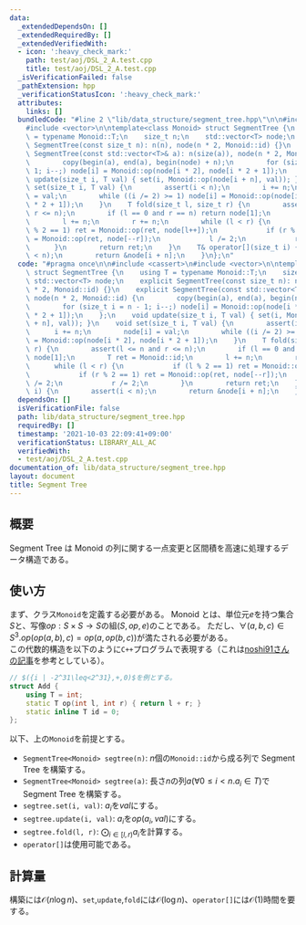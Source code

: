```yaml
---
data:
  _extendedDependsOn: []
  _extendedRequiredBy: []
  _extendedVerifiedWith:
  - icon: ':heavy_check_mark:'
    path: test/aoj/DSL_2_A.test.cpp
    title: test/aoj/DSL_2_A.test.cpp
  _isVerificationFailed: false
  _pathExtension: hpp
  _verificationStatusIcon: ':heavy_check_mark:'
  attributes:
    links: []
  bundledCode: "#line 2 \"lib/data_structure/segment_tree.hpp\"\n\n#include <cassert>\n\
    #include <vector>\n\ntemplate<class Monoid> struct SegmentTree {\n    using T\
    \ = typename Monoid::T;\n    size_t n;\n    std::vector<T> node;\n    explicit\
    \ SegmentTree(const size_t n): n(n), node(n * 2, Monoid::id) {}\n    explicit\
    \ SegmentTree(const std::vector<T>& a): n(size(a)), node(n * 2, Monoid::id) {\n\
    \        copy(begin(a), end(a), begin(node) + n);\n        for (size_t i = n -\
    \ 1; i--;) node[i] = Monoid::op(node[i * 2], node[i * 2 + 1]);\n    };\n    void\
    \ update(size_t i, T val) { set(i, Monoid::op(node[i + n], val)); }\n    void\
    \ set(size_t i, T val) {\n        assert(i < n);\n        i += n;\n        node[i]\
    \ = val;\n        while ((i /= 2) >= 1) node[i] = Monoid::op(node[i * 2], node[i\
    \ * 2 + 1]);\n    }\n    T fold(size_t l, size_t r) {\n        assert(l <= n and\
    \ r <= n);\n        if (l == 0 and r == n) return node[1];\n        T ret = Monoid::id;\n\
    \        l += n;\n        r += n;\n        while (l < r) {\n            if (l\
    \ % 2 == 1) ret = Monoid::op(ret, node[l++]);\n            if (r % 2 == 1) ret\
    \ = Monoid::op(ret, node[--r]);\n            l /= 2;\n            r /= 2;\n  \
    \      }\n        return ret;\n    }\n    T& operator[](size_t i) {\n        assert(i\
    \ < n);\n        return &node[i + n];\n    }\n};\n"
  code: "#pragma once\n\n#include <cassert>\n#include <vector>\n\ntemplate<class Monoid>\
    \ struct SegmentTree {\n    using T = typename Monoid::T;\n    size_t n;\n   \
    \ std::vector<T> node;\n    explicit SegmentTree(const size_t n): n(n), node(n\
    \ * 2, Monoid::id) {}\n    explicit SegmentTree(const std::vector<T>& a): n(size(a)),\
    \ node(n * 2, Monoid::id) {\n        copy(begin(a), end(a), begin(node) + n);\n\
    \        for (size_t i = n - 1; i--;) node[i] = Monoid::op(node[i * 2], node[i\
    \ * 2 + 1]);\n    };\n    void update(size_t i, T val) { set(i, Monoid::op(node[i\
    \ + n], val)); }\n    void set(size_t i, T val) {\n        assert(i < n);\n  \
    \      i += n;\n        node[i] = val;\n        while ((i /= 2) >= 1) node[i]\
    \ = Monoid::op(node[i * 2], node[i * 2 + 1]);\n    }\n    T fold(size_t l, size_t\
    \ r) {\n        assert(l <= n and r <= n);\n        if (l == 0 and r == n) return\
    \ node[1];\n        T ret = Monoid::id;\n        l += n;\n        r += n;\n  \
    \      while (l < r) {\n            if (l % 2 == 1) ret = Monoid::op(ret, node[l++]);\n\
    \            if (r % 2 == 1) ret = Monoid::op(ret, node[--r]);\n            l\
    \ /= 2;\n            r /= 2;\n        }\n        return ret;\n    }\n    T& operator[](size_t\
    \ i) {\n        assert(i < n);\n        return &node[i + n];\n    }\n};\n"
  dependsOn: []
  isVerificationFile: false
  path: lib/data_structure/segment_tree.hpp
  requiredBy: []
  timestamp: '2021-10-03 22:09:41+09:00'
  verificationStatus: LIBRARY_ALL_AC
  verifiedWith:
  - test/aoj/DSL_2_A.test.cpp
documentation_of: lib/data_structure/segment_tree.hpp
layout: document
title: Segment Tree
---
```


## 概要

Segment Tree は Monoid の列に関する一点変更と区間積を高速に処理するデータ構造である。

## 使い方

まず、クラス`Monoid`を定義する必要がある。 Monoid とは、単位元$e$を持つ集合$S$と、写像$op:S\times S\rightarrow S$の組$(S, op, e)$のことである。 ただし、$\forall(
a,b,c)\in S^3. op(op(a,b),c)=op(a,op(b,c))$が満たされる必要がある。  
この代数的構造を以下のように`C++`プログラムで表現する（これは[noshi91さんの記事](https://noshi91.hatenablog.com/entry/2020/04/22/212649)を参考としている）。

```c++
// $({i | -2^31\leq<2^31},+,0)$を例とする。
struct Add {
    using T = int;
    static T op(int l, int r) { return l + r; }
    static inline T id = 0;
};
```

以下、上の`Monoid`を前提とする。

- `SegmentTree<Monoid> segtree(n)`: $n$個の`Monoid::id`から成る列で Segment Tree を構築する。
- `SegmentTree<Monoid> segtree(a)`: 長さ$n$の列$a$($\forall 0\leq i<n. a_i\in T$)で Segment Tree を構築する。
- `segtree.set(i, val)`: $a_i$を$val$にする。
- `segtree.update(i, val)`: $a_i$を$op(a_i,val)$にする。
- `segtree.fold(l, r)`: $\bigodot_{i\in[l,r)}a_i$を計算する。
- `operator[]`は使用可能である。

## 計算量

構築には$\mathcal{O}(n\log n)$、`set`,`update`,`fold`には$\mathcal{O}(\log n)$、`operator[]`には$\mathcal{O}(1)$時間を要する。
